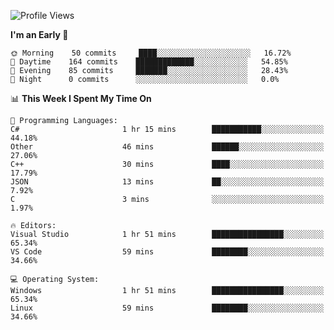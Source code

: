 <!--START_SECTION:waka-->
![Profile Views](http://img.shields.io/badge/Profile%20Views-42-blue)

**I'm an Early 🐤** 

```text
🌞 Morning    50 commits     ████░░░░░░░░░░░░░░░░░░░░░   16.72% 
🌆 Daytime    164 commits    █████████████░░░░░░░░░░░░   54.85% 
🌃 Evening    85 commits     ███████░░░░░░░░░░░░░░░░░░   28.43% 
🌙 Night      0 commits      ░░░░░░░░░░░░░░░░░░░░░░░░░   0.0%

```


📊 **This Week I Spent My Time On** 

```text
💬 Programming Languages: 
C#                       1 hr 15 mins        ███████████░░░░░░░░░░░░░░   44.18% 
Other                    46 mins             ██████░░░░░░░░░░░░░░░░░░░   27.06% 
C++                      30 mins             ████░░░░░░░░░░░░░░░░░░░░░   17.79% 
JSON                     13 mins             ██░░░░░░░░░░░░░░░░░░░░░░░   7.92% 
C                        3 mins              ░░░░░░░░░░░░░░░░░░░░░░░░░   1.97%

🔥 Editors: 
Visual Studio            1 hr 51 mins        ████████████████░░░░░░░░░   65.34% 
VS Code                  59 mins             ████████░░░░░░░░░░░░░░░░░   34.66%

💻 Operating System: 
Windows                  1 hr 51 mins        ████████████████░░░░░░░░░   65.34% 
Linux                    59 mins             ████████░░░░░░░░░░░░░░░░░   34.66%

```


<!--END_SECTION:waka-->
